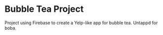 # Bubble Tea Project

Project using Firebase to create a Yelp-like app for bubble tea. Untappd for boba.
